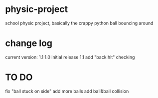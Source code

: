 # physic-project
school physic project, basically the crappy python ball bouncing around

# change log
current version: 1.1
1.0 initial release
1.1 add "back hit" checking

# TO DO
fix "ball stuck on side"
add more balls
add ball&ball collision
